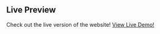 ## Live Preview
Check out the live version of the website! [View Live Demo!](https://vista-mind.vercel.app/)
